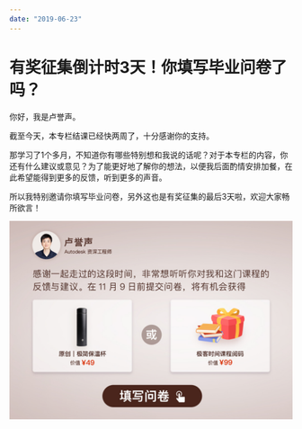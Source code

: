 ```yaml
---
date: "2019-06-23"
---  
```

      
# 有奖征集倒计时3天！你填写毕业问卷了吗？
你好，我是卢誉声。

截至今天，本专栏结课已经快两周了，十分感谢你的支持。

那学习了1个多月，不知道你有哪些特别想和我说的话呢？对于本专栏的内容，你还有什么建议或意见？为了能更好地了解你的想法，以便我后面酌情安排加餐，在此希望能得到更多的反馈，听到更多的声音。

所以我特别邀请你填写毕业问卷，另外这也是有奖征集的最后3天啦，欢迎大家畅所欲言！

[![](./httpsstatic001geekbangorgresourceimage0b8e0b11018fef9b1175ca9faef7072cf58e.jpg)](https://jinshuju.net/f/IOnQ7V)

<!-- [[[read_end]]] -->